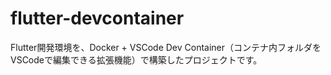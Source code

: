 # flutter-devcontainer
Flutter開発環境を、Docker + VSCode Dev Container（コンテナ内フォルダをVSCodeで編集できる拡張機能）で構築したプロジェクトです。
